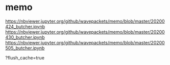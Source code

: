# memo

https://nbviewer.jupyter.org/github/wavepackets/memo/blob/master/20200424_butcher.ipynb
https://nbviewer.jupyter.org/github/wavepackets/memo/blob/master/20200430_butcher.ipynb
https://nbviewer.jupyter.org/github/wavepackets/memo/blob/master/20200505_butcher.ipynb

?flush_cache=true
